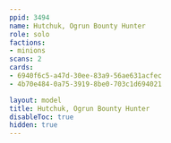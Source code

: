 ```yaml
---
ppid: 3494
name: Hutchuk, Ogrun Bounty Hunter
role: solo
factions:
- minions
scans: 2
cards:
- 6940f6c5-a47d-30ee-83a9-56ae631acfec
- 4b70e484-0a75-3919-8be0-703c1d694021

layout: model
title: Hutchuk, Ogrun Bounty Hunter
disableToc: true
hidden: true
---
```

